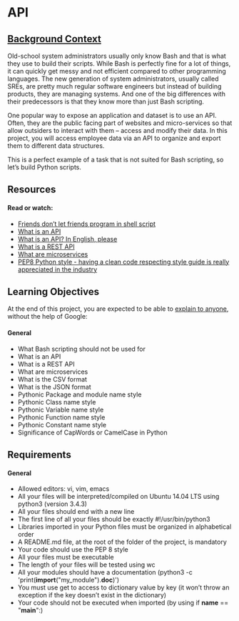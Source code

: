 # API

## [Background Context](https://youtu.be/-2kyU6-j8ZQ)

Old-school system administrators usually only know Bash and that is what they use to build their scripts. While Bash is perfectly fine for a lot of things, it can quickly get messy and not efficient compared to other programming languages. The new generation of system administrators, usually called SREs, are pretty much regular software engineers but instead of building products, they are managing systems. And one of the big differences with their predecessors is that they know more than just Bash scripting.

One popular way to expose an application and dataset is to use an API. Often, they are the public facing part of websites and micro-services so that allow outsiders to interact with them – access and modify their data. In this project, you will access employee data via an API to organize and export them to different data structures.

This is a perfect example of a task that is not suited for Bash scripting, so let’s build Python scripts.

## Resources
#### Read or watch:

- [Friends don’t let friends program in shell script](https://intranet.aluswe.com/rltoken/iRuX_VjIFuDLTdMpjJnSFw)
- [What is an API](https://intranet.aluswe.com/rltoken/E7BTWmGqsMlvGfoiyvp3zA)
- [What is an API? In English, please](https://intranet.aluswe.com/rltoken/xfdvNo3t8Judw6CVCSZ48A)
- [What is a REST API](https://intranet.aluswe.com/rltoken/8vtUsjExqwT9SypvpJGtSQ)
- [What are microservices](https://intranet.aluswe.com/rltoken/QnHK5TBIHp3QkisafpgTUA)
- [PEP8 Python style - having a clean code respecting style guide is really appreciated in the industry](https://intranet.aluswe.com/rltoken/7SEHV4FrRLAPY9icO64Bwg)

## Learning Objectives
At the end of this project, you are expected to be able to [explain to anyone](https://intranet.aluswe.com/rltoken/-TUGK2dpC_TyUMZsb60KVQ), without the help of Google:

#### General
- What Bash scripting should not be used for
- What is an API
- What is a REST API
- What are microservices
- What is the CSV format
- What is the JSON format
- Pythonic Package and module name style
- Pythonic Class name style
- Pythonic Variable name style
- Pythonic Function name style
- Pythonic Constant name style
- Significance of CapWords or CamelCase in Python

## Requirements
#### General
- Allowed editors: vi, vim, emacs
- All your files will be interpreted/compiled on Ubuntu 14.04 LTS using python3 (version 3.4.3)
- All your files should end with a new line
- The first line of all your files should be exactly #!/usr/bin/python3
- Libraries imported in your Python files must be organized in alphabetical order
- A README.md file, at the root of the folder of the project, is mandatory
- Your code should use the PEP 8 style
- All your files must be executable
- The length of your files will be tested using wc
- All your modules should have a documentation (python3 -c 'print(__import__("my_module").__doc__)')
- You must use get to access to dictionary value by key (it won’t throw an exception if the key doesn’t exist in the dictionary)
- Your code should not be executed when imported (by using if __name__ == "__main__":)